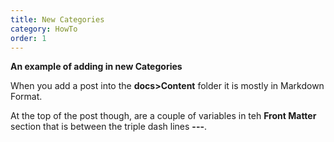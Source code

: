 ```yaml
---
title: New Categories
category: HowTo
order: 1
---
```



**An example of adding in new Categories**

When you add a post into the **docs>Content** folder it is mostly in  Markdown Format.

At the top of the post though, are a couple of variables in teh **Front Matter** section that is between the triple dash lines **---**.
